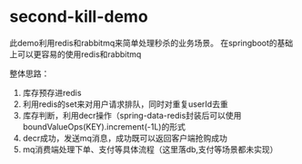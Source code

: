 # second-kill-demo

此demo利用redis和rabbitmq来简单处理秒杀的业务场景。 在springboot的基础上可以更容易的使用redis和rabbitmq

整体思路：
1. 库存预存进redis
2. 利用redis的set来对用户请求排队，同时对重复userId去重
3. 库存判断，利用decr操作（spring-data-redis封装后可以使用boundValueOps(KEY).increment(-1L)的形式
4. decr成功，发送mq消息，成功既可以返回客户端抢购成功
5. mq消费端处理下单、支付等具体流程（这里落db,支付等场景都未实现）

